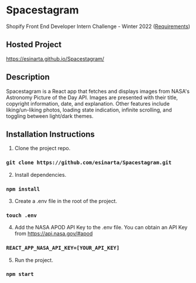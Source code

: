 # Spacestagram

Shopify Front End Developer Intern Challenge - Winter 2022 ([Requirements](https://docs.google.com/document/d/1QlC6htA5SXEl3YruAOkJWj2-0W3w-n0UOzGuJ1EcktQ/edit#heading=h.cny9umcsnqqn))

## Hosted Project

https://esinarta.github.io/Spacestagram/

## Description
Spacestagram is a React app that fetches and displays images from NASA's Astronomy Picture of the Day API. Images are presented with their title, copyright information, date, and explanation. Other features include liking/un-liking photos, loading state indication, infinite scrolling, and toggling between light/dark themes.

## Installation Instructions

1. Clone the project repo.
### `git clone https://github.com/esinarta/Spacestagram.git`

2. Install dependencies.
### `npm install`

3. Create a .env file in the root of the project.
### `touch .env`

4. Add the NASA APOD API Key to the .env file. You can obtain an API Key from https://api.nasa.gov/#apod
### `REACT_APP_NASA_API_KEY=[YOUR_API_KEY]`

5. Run the project.
### `npm start`
